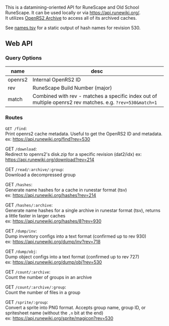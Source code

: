This is a datamining-oriented API for RuneScape and Old School RuneScape. It can be used locally or via https://api.runewiki.org/.  
It utilizes [OpenRS2 Archive](https://archive.openrs2.org/) to access all of its archived caches.

See [names.tsv](./names.tsv) for a static output of hash names for revision 530.

## Web API

### Query Options

|name|desc|
|-|-|
|openrs2|Internal OpenRS2 ID|
|rev|RuneScape Build Number (major)|
|match|Combined with rev - matches a specific index out of multiple openrs2 rev matches. e.g. `?rev=530&match=1`

### Routes

`GET /find`:  
Print openrs2 cache metadata. Useful to get the OpenRS2 ID and metadata.
ex: https://api.runewiki.org/find?rev=530

GET `/download`:  
Redirect to openrs2's disk.zip for a specific revision (dat2/idx)
ex: https://api.runewiki.org/download?rev=214

GET `/read/:archive/:group`:  
Download a decompressed group

GET `/hashes`:  
Generate name hashes for a cache in runestar format (tsv)  
ex: https://api.runewiki.org/hashes?rev=214

GET `/hashes/:archive`:  
Generate name hashes for a single archive in runestar format (tsv), returns a little faster in larger caches  
ex: https://api.runewiki.org/hashes/8?rev=930

GET `/dump/inv`:  
Dump inventory configs into a text format (confirmed up to rev 930)  
ex: https://api.runewiki.org/dump/inv?rev=718

GET `/dump/obj`:  
Dump object configs into a text format (confirmed up to rev 727)  
ex: https://api.runewiki.org/dump/obj?rev=530

GET `/count/:archive`:  
Count the number of groups in an archive

GET `/count/:archive/:group`:  
Count the number of files in a group

GET `/sprite/:group`:  
Convert a sprite into PNG format. Accepts group name, group ID, or spritesheet name (without the `,n` bit at the end)  
ex: https://api.runewiki.org/sprite/magicon?rev=530

